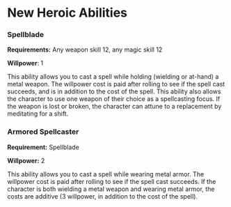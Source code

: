 # New Heroic Abilities

### Spellblade

**Requirements:** Any weapon skill 12, any magic skill 12

**Willpower**: 1

This ability allows you to cast a spell while holding (wielding or at-hand) a metal weapon. The willpower cost is paid after rolling to see if the spell cast succeeds, and is in addition to the cost of the spell. This ability also allows the character to use one weapon of their choice as a spellcasting focus. If the weapon is lost or broken, the character can attune to a replacement by meditating for a shift.

### Armored Spellcaster

**Requirement:** Spellblade

**Willpower:** 2

This ability allows you to cast a spell while wearing metal armor. The willpower cost is paid after rolling to see if the spell cast succeeds. If the character is both wielding a metal weapon and wearing metal armor, the costs are additive (3 willpower, in addition to the cost of the spell).
